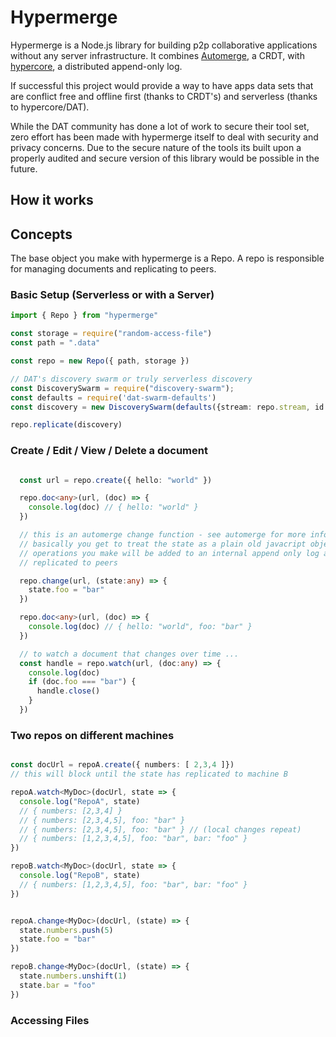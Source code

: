 # Hypermerge

Hypermerge is a Node.js library for building p2p collaborative applications
without any server infrastructure. It combines [Automerge][automerge], a CRDT,
with [hypercore][hypercore], a distributed append-only log.


If successful this project would provide a way to have apps data sets that are
conflict free and offline first (thanks to CRDT's) and serverless (thanks to
hypercore/DAT).

While the DAT community has done a lot of work to secure their tool set, zero
effort has been made with hypermerge itself to deal with security and privacy
concerns.  Due to the secure nature of the tools its built upon a properly
audited and secure version of this library would be possible in the future.

## How it works

## Concepts

The base object you make with hypermerge is a Repo.  A repo is responsible for
managing documents and replicating to peers.

### Basic Setup (Serverless or with a Server)

```ts
import { Repo } from "hypermerge"

const storage = require("random-access-file")
const path = ".data"

const repo = new Repo({ path, storage })

// DAT's discovery swarm or truly serverless discovery
const DiscoverySwarm = require("discovery-swarm");
const defaults = require('dat-swarm-defaults')
const discovery = new DiscoverySwarm(defaults({stream: repo.stream, id: repo.id }));

repo.replicate(discovery)
```

### Create / Edit / View / Delete a document

```ts

  const url = repo.create({ hello: "world" })

  repo.doc<any>(url, (doc) => {
    console.log(doc) // { hello: "world" }
  })

  // this is an automerge change function - see automerge for more info
  // basically you get to treat the state as a plain old javacript object
  // operations you make will be added to an internal append only log and
  // replicated to peers

  repo.change(url, (state:any) => {
    state.foo = "bar"
  })

  repo.doc<any>(url, (doc) => {
    console.log(doc) // { hello: "world", foo: "bar" }
  })

  // to watch a document that changes over time ...
  const handle = repo.watch(url, (doc:any) => {
    console.log(doc)
    if (doc.foo === "bar") {
      handle.close()
    }
  })
```

### Two repos on different machines

```ts

const docUrl = repoA.create({ numbers: [ 2,3,4 ]})
// this will block until the state has replicated to machine B

repoA.watch<MyDoc>(docUrl, state => {
  console.log("RepoA", state)
  // { numbers: [2,3,4] } 
  // { numbers: [2,3,4,5], foo: "bar" }
  // { numbers: [2,3,4,5], foo: "bar" } // (local changes repeat)
  // { numbers: [1,2,3,4,5], foo: "bar", bar: "foo" }
})

repoB.watch<MyDoc>(docUrl, state => {
  console.log("RepoB", state)
  // { numbers: [1,2,3,4,5], foo: "bar", bar: "foo" }
})


repoA.change<MyDoc>(docUrl, (state) => {
  state.numbers.push(5)
  state.foo = "bar"
})

repoB.change<MyDoc>(docUrl, (state) => {
  state.numbers.unshift(1)
  state.bar = "foo"
})

```

### Accessing Files

```ts
```

[automerge]: https://github.com/automerge/automerge
[hypercore]: https://github.com/mafintosh/hypercore

